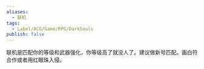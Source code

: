 ```yaml
---
aliases:
  - 联机
tags:
  - Label/ACG/Game/RPG/DarkSouls
publish: false
---
```


联机是匹配你的等级和武器强化，你等级高了就没人了。建议做新号匹配。画白符合作或者用红眼珠入侵。
